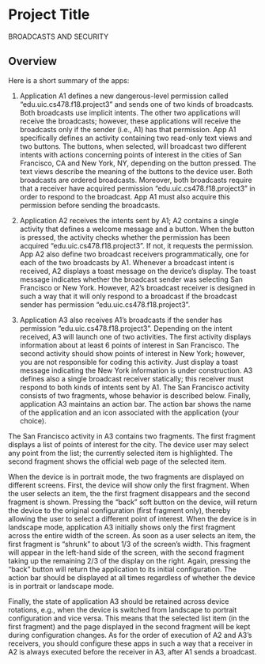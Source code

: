 # Project Title
BROADCASTS AND SECURITY

## Overview
Here is a short summary of the apps:

1. Application A1 defines a new dangerous-level permission called “edu.uic.cs478.f18.project3” and sends
one of two kinds of broadcasts. Both broadcasts use implicit intents. The other two applications will
receive the broadcasts; however, these applications will receive the broadcasts only if the sender (i.e.,
A1) has that permission. App A1 specifically defines an activity containing two read-only text views
and two buttons. The buttons, when selected, will broadcast two different intents with actions concerning
points of interest in the cities of San Francisco, CA and New York, NY, depending on the
button pressed. The text views describe the meaning of the buttons to the device user. Both broadcasts
are ordered broadcasts. Moreover, both broadcasts require that a receiver have acquired permission
“edu.uic.cs478.f18.project3” in order to respond to the broadcast. App A1 must also acquire this permission
before sending the broadcasts.

2. Application A2 receives the intents sent by A1; A2 contains a single activity that defines a welcome
message and a button. When the button is pressed, the activity checks whether the permission has
been acquired “edu.uic.cs478.f18.project3”. If not, it requests the permission. App A2 also define two
broadcast receivers programmatically, one for each of the two broadcasts by A1. Whenever a broadcast
intent is received, A2 displays a toast message on the device’s display. The toast message indicates
whether the broadcast sender was selecting San Francisco or New York. However, A2’s broadcast
receiver is designed in such a way that it will only respond to a broadcast if the broadcast sender has
permission “edu.uic.cs478.f18.project3”.

3. Application A3 also receives A1’s broadcasts if the sender has permission “edu.uic.cs478.f18.project3”.
Depending on the intent received, A3 will launch one of two activities. The first activity displays
information about at least 6 points of interest in San Francisco. The second activity should show points
of interest in New York; however, you are not responsible for coding this activity. Just display a toast
message indicating the New York information is under construction. A3 defines also a single broadcast
receiver statically; this receiver must respond to both kinds of intents sent by A1.
The San Francisco activity consists of two fragments, whose behavior is described below. Finally,
application A3 maintains an action bar. The action bar shows the name of the application and an icon
associated with the application (your choice).

The San Francisco activity in A3 contains two fragments. The first fragment displays a list of points of interest
for the city. The device user may select any point from the list; the currently selected item is highlighted. The
second fragment shows the official web page of the selected item.

When the device is in portrait mode, the two fragments are displayed on different screens. First, the
device will show only the first fragment. When the user selects an item, the the first fragment disappears and
the second fragment is shown. Pressing the “back” soft button on the device, will return the device to the
original configuration (first fragment only), thereby allowing the user to select a different point of interest.
When the device is in landscape mode, application A3 initially shows only the first fragment across the entire
width of the screen. As soon as a user selects an item, the first fragment is “shrunk” to about 1/3 of the screen’s
width. This fragment will appear in the left-hand side of the screen, with the second fragment taking up the
remaining 2/3 of the display on the right. Again, pressing the “back” button will return the application to its
initial configuration. The action bar should be displayed at all times regardless of whether the device is in
portrait or landscape mode.

Finally, the state of application A3 should be retained across device rotations, e.g., when the device is
switched from landscape to portrait configuration and vice versa. This means that the selected list item (in the
first fragment) and the page displayed in the second fragment will be kept during configuration changes.
As for the order of execution of A2 and A3’s receivers, you should configure these apps in such a way that
a receiver in A2 is always executed before the receiver in A3, after A1 sends a broadcast.
